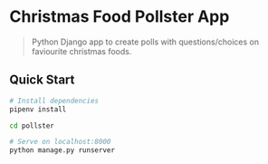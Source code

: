 # Christmas Food Pollster App

> Python Django app to create polls with questions/choices on faviourite christmas foods.

## Quick Start

``` bash
# Install dependencies
pipenv install

cd pollster

# Serve on localhost:8000
python manage.py runserver
```


